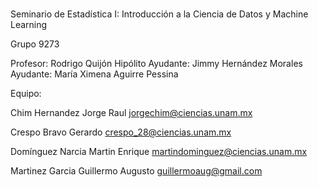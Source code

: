 # 
Seminario de Estadística I: Introducción a la Ciencia de Datos y Machine Learning 

Grupo 9273

Profesor:	Rodrigo Quijón Hipólito
Ayudante:	Jimmy Hernández Morales
Ayudante:	María Ximena Aguirre Pessina

Equipo: 

Chim Hernandez Jorge Raul
jorgechim@ciencias.unam.mx

Crespo Bravo Gerardo 
crespo_28@ciencias.unam.mx

Domínguez Narcia Martin Enrique 
martindominguez@ciencias.unam.mx

Martinez Garcia Guillermo Augusto 
guillermoaug@gmail.com

                                                                                                            
                                                                                                            

